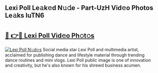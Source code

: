 ## Lexi Poll Le𝚊k𝚎d N𝚞𝚍e - Part-UzH Vid𝚎o Photos Le𝚊ks IuTN6

# <h2><a href="http://fberal.evod.top/?m=Lexi+Poll">🔗 👉🔴 Lexi Poll Vid𝚎o Ph𝚘t𝚘s</a></h2>

[![Lexi Poll N𝚞d𝚎s](https://i.imgur.com/8V9OHl7.gif)](http://fberal.evod.top/?m=Lexi+Poll)
Social media star Lexi Poll and multimedia artist, acclaimed for publishing dance and lifestyle material through trending dance routines and mini vlogs. Lexi Poll public image is one of innovation and creativity, but he's also known for his shrewd business acumen. 
